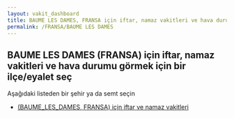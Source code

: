 ```yaml
---
layout: vakit_dashboard
title: BAUME LES DAMES, FRANSA için iftar, namaz vakitleri ve hava durumu - ilçe/eyalet seç
permalink: /FRANSA/BAUME LES DAMES
---
```


## BAUME LES DAMES (FRANSA) için iftar, namaz vakitleri ve hava durumu  görmek için bir ilçe/eyalet seç

Aşağıdaki listeden bir şehir ya da semt seçin

* [ (BAUME_LES_DAMES, FRANSA) için iftar ve namaz vakitleri](/FRANSA/BAUME_LES_DAMES/)

<script type="text/javascript">
  var GLOBAL_COUNTRY = 'FRANSA';
  var GLOBAL_CITY = 'BAUME LES DAMES';
  var GLOBAL_STATE = 'BAUME LES DAMES';
</script>
